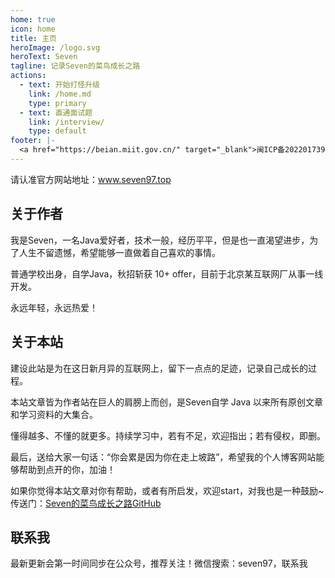 ```yaml
---
home: true
icon: home
title: 主页
heroImage: /logo.svg
heroText: Seven
tagline: 记录Seven的菜鸟成长之路
actions:
  - text: 开始打怪升级
    link: /home.md
    type: primary
  - text: 直通面试题
    link: /interview/
    type: default
footer: |-
  <a href="https://beian.miit.gov.cn/" target="_blank">闽ICP备2022017393号</a> | 主题: <a href="https://vuepress-theme-hope.github.io/v2/" target="_blank">VuePress Theme Hope</a>
---
```


请认准官方网站地址：www.seven97.top

## 关于作者

我是Seven，一名Java爱好者，技术一般，经历平平，但是也一直渴望进步，为了人生不留遗憾，希望能够一直做着自己喜欢的事情。

普通学校出身，自学Java，秋招斩获 10+ offer，目前于北京某互联网厂从事一线开发。

永远年轻，永远热爱！

## 关于本站

建设此站是为在这日新月异的互联网上，留下一点点的足迹，记录自己成长的过程。

本站文章皆为作者站在巨人的肩膀上而创，是Seven自学 Java 以来所有原创文章和学习资料的大集合。

懂得越多、不懂的就更多。持续学习中，若有不足，欢迎指出；若有侵权，即删。

最后，送给大家一句话：“你会累是因为你在走上坡路”，希望我的个人博客网站能够帮助到点开的你，加油！

如果你觉得本站文章对你有帮助，或者有所启发，欢迎start，对我也是一种鼓励~  传送门：[Seven的菜鸟成长之路GitHub](https://github.com/Seven-97/SevenBlog)


## 联系我

最新更新会第一时间同步在公众号，推荐关注！微信搜索：seven97，联系我

<!-- @include: @article-footer.snippet.md -->    
